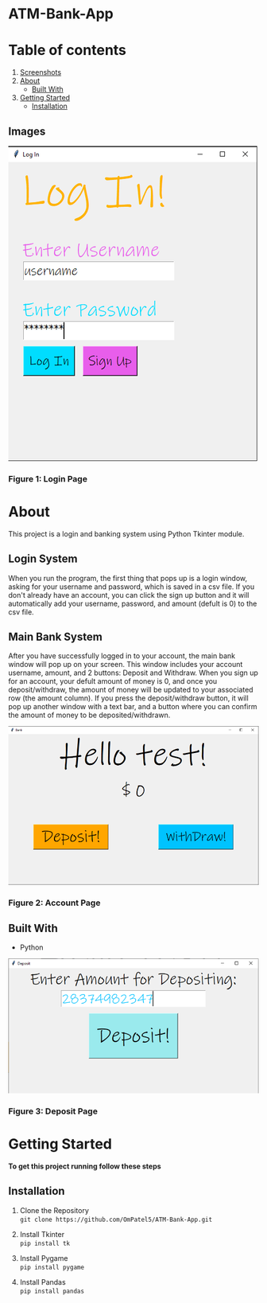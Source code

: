 # ATM-Bank-App

# Table of contents
1. [Screenshots](#screenshots)
2. [About](#about)
    * [Built With](#builtwith)
3. [Getting Started](#gettingstarted)
    * [Installation](#installation) 

## Images <a name="screenshots"></a>
![This is the Login page](resources/Log_In.PNG)

### Figure 1: Login Page

# About <a name="about"></a>
This project is a login and banking system using Python Tkinter module. 

## Login System
When you run the program, the first thing that pops up is a login window, asking for your username and password, which is saved in a csv file. If you don't already have an account, you can click the sign up button and it will automatically add your username, password, and amount (defult is 0) to the csv file. 

## Main Bank System
After you have successfully logged in to your account, the main bank window will pop up on your screen. This window includes your account username, amount, and 2 buttons: Deposit and Withdraw. When you sign up for an account, your defult amount of money is 0, and once you deposit/withdraw, the amount of money will be updated to your associated row (the amount column). If you press the deposit/withdraw button, it will pop up another window with a text bar, and a button where you can confirm the amount of money to be deposited/withdrawn.

![This is the Account page](resources/Bank.PNG)

### Figure 2: Account Page


## Built With <a name="builtwith"></a>
* Python

![This is the Deposit page](resources/Deposit.PNG)

### Figure 3: Deposit Page

# Getting Started <a name="gettingstarted"></a>
**To get this project running follow these steps**

## Installation <a name="installation"></a>
1. Clone the Repository\
`git clone https://github.com/OmPatel5/ATM-Bank-App.git`

2. Install Tkinter\
`pip install tk`

3. Install Pygame\
`pip install pygame`

4. Install Pandas\
`pip install pandas`
